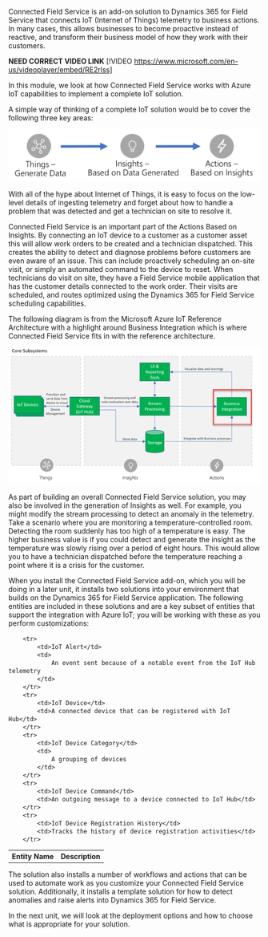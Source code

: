 Connected Field Service is an add-on solution to Dynamics 365 for Field Service that connects IoT (Internet of Things) telemetry to business actions. In many cases, this allows businesses to become proactive instead of reactive, and transform their business model of how they work with their customers.  

**NEED CORRECT VIDEO LINK**
[!VIDEO https://www.microsoft.com/en-us/videoplayer/embed/RE2rlss]

In this module, we look at how Connected Field Service works with Azure IoT capabilities to implement a complete IoT solution.

A simple way of thinking of a complete IoT solution would be to cover the following three key areas:


![IoT Key Areas-things, insights, actions](../media/1-gs-unit1.png)

With all of the hype about Internet of Things, it is easy to focus on the low-level details of ingesting telemetry and forget about how to handle a problem that was detected and get a technician on site to resolve it.  

Connected Field Service is an important part of the Actions Based on Insights.  By connecting an IoT device to a customer as a customer asset this will allow work orders to be created and a technician dispatched.  This creates the ability to detect and diagnose problems before customers are even aware of an issue.   This can include proactively scheduling an on-site visit, or simply an automated command to the device to reset.  When technicians do visit on site, they have a Field Service mobile application that has the customer details connected to the work order.  Their visits are scheduled, and routes optimized using the Dynamics 365 for Field Service scheduling capabilities.

The following diagram is from the Microsoft Azure IoT Reference Architecture with a highlight around Business Integration which is where Connected Field Service fits in with the reference architecture.

![Core Subsystem of Key Areas](../media/2-gs-unit1.png)

As part of building an overall Connected Field Service solution, you may also be involved in the generation of Insights as well.  For example, you might modify the stream processing to detect an anomaly in the telemetry.  Take a scenario where you are monitoring a temperature-controlled room.  Detecting the room suddenly has too high of a temperature is easy.  The higher business value is if you could detect and generate the insight as the temperature was slowly rising over a period of eight hours.  This would allow you to have a technician dispatched before the temperature reaching a point where it is a crisis for the customer.

When you install the Connected Field Service add-on, which you will be doing in a later unit, it installs two solutions into your environment that builds on the Dynamics 365 for Field Service application.  The following entities are included in these solutions and are a key subset of entities that support the integration with Azure IoT; you will be working with these as you perform customizations:

<table>
           <tr>
            <th>
                Entity Name
            </th>
            <th>
                Description
            </th>
        </tr>
     
        <tr>
            <td>IoT Alert</td>
            <td>
                An event sent because of a notable event from the IoT Hub telemetry
            </td>
        </tr>
        <tr>
            <td>IoT Device</td>
            <td>A connected device that can be registered with IoT Hub</td>
        </tr>
        <tr>
            <td>IoT Device Category</td>
            <td>
                A grouping of devices
            </td>
        </tr>
        <tr>
            <td>IoT Device Command</td>
            <td>An outgoing message to a device connected to IoT Hub</td>
        </tr>
        <tr>
            <td>IoT Device Registration History</td>
            <td>Tracks the history of device registration activities</td>
        </tr>       
        
    
</table>

The solution also installs a number of workflows and actions that can be used to automate work as you customize your Connected Field Service solution.  Additionally, it installs a template solution for how to detect anomalies and raise alerts into Dynamics 365 for Field Service.

In the next unit, we will look at the deployment options and how to choose what is appropriate for your solution.

